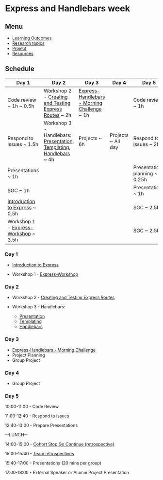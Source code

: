 # Express and Handlebars week

## Menu

- [Learning Outcomes](./learning-outcomes.md)
- [Research topics](./research-afternoon.md)
- [Project](./project.md)
- [Resources](./resources.md)

## Schedule

| Day 1                                                                                          | Day 2                                                                                                                                                                                                                                                          | Day 3                                                                                                            | Day 4              | Day 5                         |
| ---------------------------------------------------------------------------------------------- | -------------------------------------------------------------------------------------------------------------------------------------------------------------------------------------------------------------------------------------------------------------- | ---------------------------------------------------------------------------------------------------------------- | ------------------ | ----------------------------- |
| Code review ~ 1h ~ 0.5h                                                                        | Workshop 2 - [Creating and Testing Express Routes](https://github.com/foundersandcoders/express-and-testing-workshop) ~ 2h                                                                                                                                     | [Express-Handlebars - Morning Challenge](https://github.com/foundersandcoders/express-handlebars-challenge) ~ 1h |                    | Code review ~ 1h              |
| Respond to issues ~ 1.5h                                                                       | Workshop 3 - Handlebars: [Presentation](https://docs.google.com/presentation/d/1AHAMQxpudl0zwwR2yADIoB7Luf58urJpKaqqTb1dhu0/edit?usp=sharing), [Templating](https://github.com/m4v15/templating/), [Handlebars](https://github.com/m4v15/country-express) ~ 4h | Projects ~ 6h                                                                                                    | Projects ~ All day | Respond to issues ~ 2h        |
| Presentations ~ 1h                                                                             |                                                                                                                                                                                                                                                                |                                                                                                                  |                    | Presentation planning ~ 0.25h |
| SGC ~ 1h                                                                                       |                                                                                                                                                                                                                                                                |                                                                                                                  |                    | Presentations ~ 1h            |
| [Introduction to Express](https://github.com/foundersandcoders/introduction-to-express) ~ 0.5h |                                                                                                                                                                                                                                                                |                                                                                                                  |                    | SGC ~ 2.5h                    |
| Workshop 1 - [Express-Workshop](https://github.com/foundersandcoders/express-workshop) ~ 2.5h  |                                                                                                                                                                                                                                                                |                                                                                                                  |                    | SGC ~ 2.5h                    |

### Day 1

- [Introduction to Express](https://github.com/foundersandcoders/introduction-to-express)

- Workshop 1 - [Express-Workshop](https://github.com/foundersandcoders/express-workshop)

### Day 2

- Workshop 2 - [Creating and Testing Express Routes](https://github.com/foundersandcoders/express-and-testing-workshop)

- Workshop 3 - Handlebars:
  - [Presentation](https://docs.google.com/presentation/d/1AHAMQxpudl0zwwR2yADIoB7Luf58urJpKaqqTb1dhu0/edit?usp=sharing)
  - [Templating](https://github.com/m4v15/templating/)
  - [Handlebars](https://github.com/m4v15/country-express)

### Day 3

- [Express-Handlebars - Morning Challenge](https://github.com/foundersandcoders/express-handlebars-challenge)
- Project Planning
- Group Project

### Day 4

- Group Project

### Day 5

10:00-11:00 - Code Review

11:00-12:40 - Respond to issues

12:40-13:00 - Prepare Presentations

--LUNCH--

14:00-15:00 - [Cohort Stop Go Continue
(retrospective)](./retrospectives.md#cohort-retrospective)

15:00-15:40 - [Team retrospectives](./retrospectives.md#team-retrospective)

15:40-17:00 - Presentations (20 mins per group)

17:00-18:00 - External Speaker or Alumni Project Presentation
